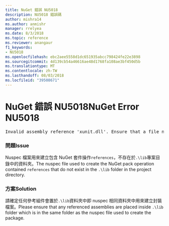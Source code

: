 ```yaml
---
title: NuGet 錯誤 NU5018
description: NU5018 錯誤碼
author: mishra14
ms.author: anmishr
manager: rrelyea
ms.date: 8/3/2018
ms.topic: reference
ms.reviewer: anangaur
f1_keywords:
- NU5018
ms.openlocfilehash: ebc2aee5558d1dc651935abcc798424fe22e3898
ms.sourcegitcommit: 4d139cb54a46616ae48d1768fa108ae3bf450d5b
ms.translationtype: MT
ms.contentlocale: zh-TW
ms.lasthandoff: 08/03/2018
ms.locfileid: "39508671"
---
```

# <a name="nuget-error-nu5018"></a><span data-ttu-id="afa69-103">NuGet 錯誤 NU5018</span><span class="sxs-lookup"><span data-stu-id="afa69-103">NuGet Error NU5018</span></span>
<pre>Invalid assembly reference 'xunit.dll'. Ensure that a file named 'xunit.dll' exists in the lib directory.</pre>

### <a name="issue"></a><span data-ttu-id="afa69-104">問題</span><span class="sxs-lookup"><span data-stu-id="afa69-104">Issue</span></span>

<span data-ttu-id="afa69-105">Nuspec 檔案用來建立包含 NuGet 套件操作`references`，不存在於`.\lib`專案目錄中的資料夾。</span><span class="sxs-lookup"><span data-stu-id="afa69-105">The nuspec file used to create the NuGet pack operation contained `references` that do not exist in the `.\lib` folder in the project directory.</span></span>


### <a name="solution"></a><span data-ttu-id="afa69-106">方案</span><span class="sxs-lookup"><span data-stu-id="afa69-106">Solution</span></span>

<span data-ttu-id="afa69-107">請確定任何參考組件會置於`.\lib`資料夾中即 nuspec 相同資料夾中用來建立封裝檔案。</span><span class="sxs-lookup"><span data-stu-id="afa69-107">Please ensure that any referenced assemblies are placed inside `.\lib` folder which is in the same folder as the nuspec file used to create the package.</span></span>

